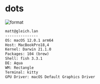 
# dots

![format](https://github.com/gleich/dots/workflows/format/badge.svg)

```txt
matt@gleich.lan 
--------------- 
OS: macOS 12.0.1 arm64 
Host: MacBookPro18,4 
Kernel: Darwin 21.1.0 
Packages: 104 (brew) 
Shell: fish 3.3.1 
DE: Aqua 
WM: Rectangle 
Terminal: kitty 
GPU Driver: macOS Default Graphics Driver 
```
